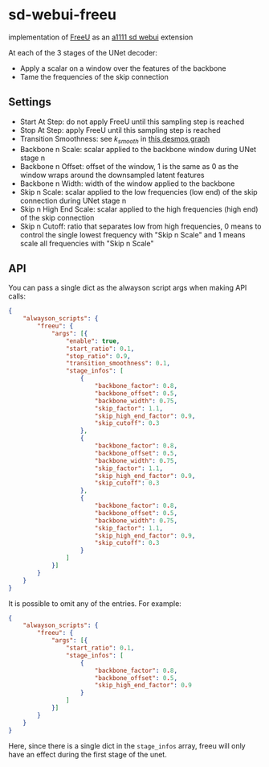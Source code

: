 # sd-webui-freeu
implementation of [FreeU](https://github.com/ChenyangSi/FreeU) as an [a1111 sd webui](https://github.com/AUTOMATIC1111/stable-diffusion-webui) extension

At each of the 3 stages of the UNet decoder:
- Apply a scalar on a window over the features of the backbone
- Tame the frequencies of the skip connection

## Settings

- Start At Step: do not apply FreeU until this sampling step is reached
- Stop At Step: apply FreeU until this sampling step is reached
- Transition Smoothness: see $k_{smooth}$ in [this desmos graph](https://www.desmos.com/calculator/ngcqo5ictm)
- Backbone n Scale: scalar applied to the backbone window during UNet stage n
- Backbone n Offset: offset of the window, 1 is the same as 0 as the window wraps around the downsampled latent features
- Backbone n Width: width of the window applied to the backbone
- Skip n Scale: scalar applied to the low frequencies (low end) of the skip connection during UNet stage n
- Skip n High End Scale: scalar applied to the high frequencies (high end) of the skip connection
- Skip n Cutoff: ratio that separates low from high frequencies, 0 means to control the single lowest frequency with "Skip n Scale" and 1 means scale all frequencies with "Skip n Scale"

## API

You can pass a single dict as the alwayson script args when making API calls:

```json
{
    "alwayson_scripts": {
        "freeu": {
            "args": [{
                "enable": true,
                "start_ratio": 0.1,
                "stop_ratio": 0.9,
                "transition_smoothness": 0.1,
                "stage_infos": [
                    {
                        "backbone_factor": 0.8,
                        "backbone_offset": 0.5,
                        "backbone_width": 0.75,
                        "skip_factor": 1.1,
                        "skip_high_end_factor": 0.9,
                        "skip_cutoff": 0.3
                    },
                    {
                        "backbone_factor": 0.8,
                        "backbone_offset": 0.5,
                        "backbone_width": 0.75,
                        "skip_factor": 1.1,
                        "skip_high_end_factor": 0.9,
                        "skip_cutoff": 0.3
                    },
                    {
                        "backbone_factor": 0.8,
                        "backbone_offset": 0.5,
                        "backbone_width": 0.75,
                        "skip_factor": 1.1,
                        "skip_high_end_factor": 0.9,
                        "skip_cutoff": 0.3
                    }
                ]
            }]
        }
    }
}
```


It is possible to omit any of the entries. For example:

```json
{
    "alwayson_scripts": {
        "freeu": {
            "args": [{
                "start_ratio": 0.1,
                "stage_infos": [
                    {
                        "backbone_factor": 0.8,
                        "backbone_offset": 0.5,
                        "skip_high_end_factor": 0.9
                    }
                ]
            }]
        }
    }
}
```

Here, since there is a single dict in the `stage_infos` array, freeu will only have an effect during the first stage of the unet.

